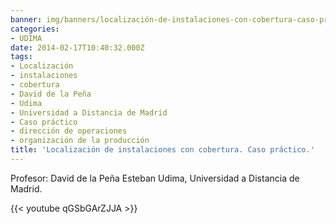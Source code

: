 ```yaml
---
banner: img/banners/localización-de-instalaciones-con-cobertura-caso-practico.jpg
categories:
- UDIMA
date: 2014-02-17T10:40:32.000Z
tags:
- Localización
- instalaciones
- cobertura
- David de la Peña
- Udima
- Universidad a Distancia de Madrid
- Caso práctico
- dirección de operaciones
- organización de la producción
title: 'Localización de instalaciones con cobertura. Caso práctico.'
---
```


Profesor: David de la Peña Esteban
Udima, Universidad a Distancia de Madrid.

{{< youtube qGSbGArZJJA >}}
